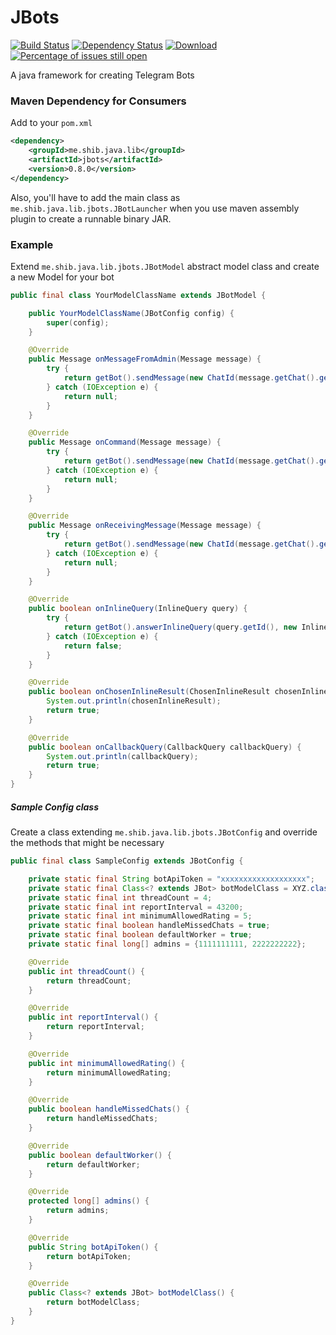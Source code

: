 # JBots
[![Build Status](https://travis-ci.org/shibme/jbots.svg)](https://travis-ci.org/shibme/jbots)
[![Dependency Status](https://www.versioneye.com/user/projects/56adffd47e03c700377e0046/badge.svg?style=flat)](https://www.versioneye.com/user/projects/56adffd47e03c700377e0046)
[![Download](https://api.bintray.com/packages/shibme/maven/jbots/images/download.svg)](https://bintray.com/shibme/maven/jbots/_latestVersion)
[![Percentage of issues still open](http://isitmaintained.com/badge/open/shibme/jbots.svg)](http://isitmaintained.com/project/shibme/jbots "Percentage of issues still open")

A java framework for creating Telegram Bots

### Maven Dependency for Consumers
Add to your `pom.xml`
```xml
<dependency>
	<groupId>me.shib.java.lib</groupId>
	<artifactId>jbots</artifactId>
	<version>0.8.0</version>
</dependency>
```
Also, you'll have to add the main class as `me.shib.java.lib.jbots.JBotLauncher` when you use maven assembly plugin to create a runnable binary JAR.

### Example
Extend `me.shib.java.lib.jbots.JBotModel` abstract model class and create a new Model for your bot
```java
public final class YourModelClassName extends JBotModel {

    public YourModelClassName(JBotConfig config) {
        super(config);
    }

    @Override
    public Message onMessageFromAdmin(Message message) {
        try {
            return getBot().sendMessage(new ChatId(message.getChat().getId()), "Got a message from admin!");
        } catch (IOException e) {
            return null;
        }
    }

    @Override
    public Message onCommand(Message message) {
        try {
            return getBot().sendMessage(new ChatId(message.getChat().getId()), "Got the command - " + message.getText());
        } catch (IOException e) {
            return null;
        }
    }

    @Override
    public Message onReceivingMessage(Message message) {
        try {
            return getBot().sendMessage(new ChatId(message.getChat().getId()), "Got a message from user!");
        } catch (IOException e) {
            return null;
        }
    }

    @Override
    public boolean onInlineQuery(InlineQuery query) {
        try {
            return getBot().answerInlineQuery(query.getId(), new InlineQueryResult[]{new InlineQueryResultArticle("1", "Test Title", "Test Text")});
        } catch (IOException e) {
            return false;
        }
    }

    @Override
    public boolean onChosenInlineResult(ChosenInlineResult chosenInlineResult) {
        System.out.println(chosenInlineResult);
        return true;
    }

    @Override
    public boolean onCallbackQuery(CallbackQuery callbackQuery) {
        System.out.println(callbackQuery);
        return true;
    }
}
```

##### Sample Config class
Create a class extending `me.shib.java.lib.jbots.JBotConfig` and override the methods that might be necessary
```java
public final class SampleConfig extends JBotConfig {

    private static final String botApiToken = "xxxxxxxxxxxxxxxxxxx";
    private static final Class<? extends JBot> botModelClass = XYZ.class;
    private static final int threadCount = 4;
    private static final int reportInterval = 43200;
    private static final int minimumAllowedRating = 5;
    private static final boolean handleMissedChats = true;
    private static final boolean defaultWorker = true;
    private static final long[] admins = {1111111111, 2222222222};

    @Override
    public int threadCount() {
        return threadCount;
    }

    @Override
    public int reportInterval() {
        return reportInterval;
    }

    @Override
    public int minimumAllowedRating() {
        return minimumAllowedRating;
    }

    @Override
    public boolean handleMissedChats() {
        return handleMissedChats;
    }

    @Override
    public boolean defaultWorker() {
        return defaultWorker;
    }

    @Override
    protected long[] admins() {
        return admins;
    }

    @Override
    public String botApiToken() {
        return botApiToken;
    }

    @Override
    public Class<? extends JBot> botModelClass() {
        return botModelClass;
    }
}
```